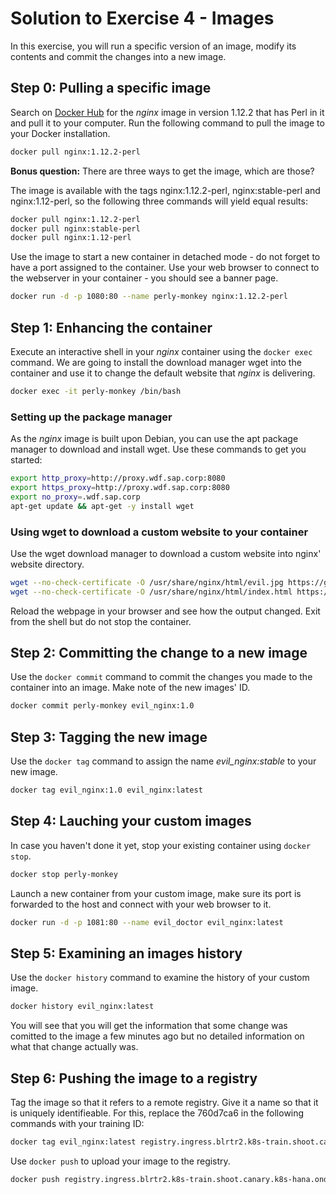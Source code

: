 # Solution to Exercise 4 - Images

In this exercise, you will run a specific version of an image, modify its contents and commit the changes into a new image.

## Step 0: Pulling a specific image

Search on [Docker Hub](https://hub.docker.com) for the _nginx_ image in version 1.12.2 that has Perl in it and pull it to your computer.
Run the following command to pull the image to your Docker installation.

```bash
docker pull nginx:1.12.2-perl
```

**Bonus question:** There are three ways to get the image, which are those?

The image is available with the tags nginx:1.12.2-perl, nginx:stable-perl and nginx:1.12-perl, so the following three commands will yield equal results:

```bash
docker pull nginx:1.12.2-perl
docker pull nginx:stable-perl
docker pull nginx:1.12-perl
```

Use the image to start a new container in detached mode - do not forget to have a port assigned to the container. Use your web browser to connect to the webserver in your container - you should see a banner page.

```bash
docker run -d -p 1080:80 --name perly-monkey nginx:1.12.2-perl
```

## Step 1: Enhancing the container

Execute an interactive shell in your _nginx_ container using the `docker exec` command. We are going to install the download manager wget into the container and use it to change the default website that _nginx_ is delivering.

```bash
docker exec -it perly-monkey /bin/bash
```

### Setting up the package manager

As the _nginx_ image is built upon Debian, you can use the apt package manager to download and install wget. Use these commands to get you started:

```bash
export http_proxy=http://proxy.wdf.sap.corp:8080
export https_proxy=http://proxy.wdf.sap.corp:8080
export no_proxy=.wdf.sap.corp
apt-get update && apt-get -y install wget
```

### Using wget to download a custom website to your container

Use the wget download manager to download a custom website into nginx' website directory.

```bash
wget --no-check-certificate -O /usr/share/nginx/html/evil.jpg https://github.wdf.sap.corp/raw/slvi/docker-k8s-training/master/docker/res/evil.jpg
wget --no-check-certificate -O /usr/share/nginx/html/index.html https://github.wdf.sap.corp/raw/slvi/docker-k8s-training/master/docker/res/evil.html
```

Reload the webpage in your browser and see how the output changed. Exit from the shell but do not stop the container.

## Step 2: Committing the change to a new image

Use the `docker commit` command to commit the changes you made to the container into an image. Make note of the new images' ID.

```bash
docker commit perly-monkey evil_nginx:1.0
```

## Step 3: Tagging the new image

Use the `docker tag` command to assign the name *evil_nginx:stable* to your new image.

```bash
docker tag evil_nginx:1.0 evil_nginx:latest
```

## Step 4: Lauching your custom images

In case you haven't done it yet, stop your existing container using `docker stop`.

```bash
docker stop perly-monkey
```

Launch a new container from your custom image, make sure its port is forwarded to the host and connect with your web browser to it.

```bash
docker run -d -p 1081:80 --name evil_doctor evil_nginx:latest
```

## Step 5: Examining an images history

Use the `docker history` command to examine the history of your custom image.

```bash
docker history evil_nginx:latest
```

You will see that you will get the information that some change was comitted to the image a few minutes ago but no detailed information on what that change actually was.

## Step 6: Pushing the image to a registry

Tag the image so that it refers to a remote registry. Give it a name so that it is uniquely identifieable. For this, replace the 760d7ca6 in the following commands with your training ID:

```bash
docker tag evil_nginx:latest registry.ingress.blrtr2.k8s-train.shoot.canary.k8s-hana.ondemand.com/evil_nginx:760d7ca6
```

Use `docker push` to upload your image to the registry.

```bash
docker push registry.ingress.blrtr2.k8s-train.shoot.canary.k8s-hana.ondemand.com/evil_nginx:760d7ca6
```
